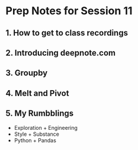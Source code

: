 # Prep Notes for Session 11
## 1. How to get to class recordings
## 2. Introducing deepnote.com
## 3. Groupby
## 4. Melt and Pivot
## 5. My Rumbblings
- Exploration + Engineering
- Style + Substance
- Python + Pandas

